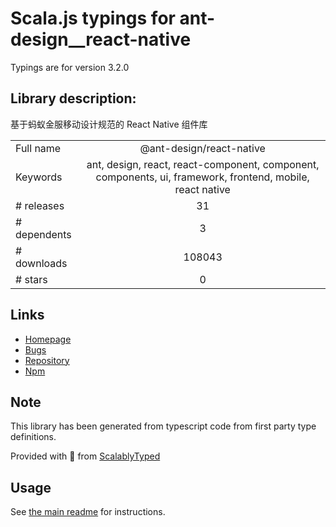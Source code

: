 
# Scala.js typings for ant-design__react-native

Typings are for version 3.2.0

## Library description:
基于蚂蚁金服移动设计规范的 React Native 组件库

|                    |                 |
| ------------------ | :-------------: |
| Full name          | @ant-design/react-native |
| Keywords           | ant, design, react, react-component, component, components, ui, framework, frontend, mobile, react native |
| # releases         | 31 |
| # dependents       | 3 |
| # downloads        | 108043 |
| # stars            | 0 |

## Links
- [Homepage](https://github.com/ant-design/ant-design-mobile-rn#readme)
- [Bugs](http://github.com/ant-design/ant-design-mobile-rn/issues)
- [Repository](https://github.com/ant-design/ant-design-mobile-rn)
- [Npm](https://www.npmjs.com/package/%40ant-design%2Freact-native)
    


## Note
This library has been generated from typescript code from first party type definitions.

Provided with :purple_heart: from [ScalablyTyped](https://github.com/oyvindberg/ScalablyTyped)

## Usage
See [the main readme](../../readme.md) for instructions.


